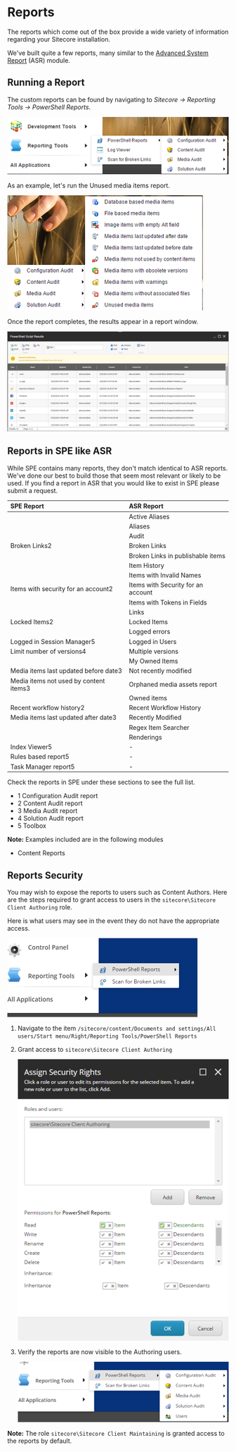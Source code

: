 # Reports

The reports which come out of the box provide a wide variety of information regarding your Sitecore installation.

We've built quite a few reports, many similar to the [Advanced System Report](https://github.com/SitecorePowerShell/Book/tree/9c7126d7a38df6ef372e8baef52f9a02baabd550/modules/integration-points/reports/[https:/marketplace.sitecore.net/en/Modules/A/Advanced/_System/_Reporter.aspx]) \(ASR\) module.

## Running a Report

The custom reports can be found by navigating to _Sitecore -&gt; Reporting Tools -&gt; PowerShell Reports_.

![Reports](../../../.gitbook/assets/reports.png)

As an example, let's run the Unused media items report.

![Unused Media Items](../../../.gitbook/assets/reports-unusedmedia.png)

Once the report completes, the results appear in a report window.

![Unused Media Items Output](../../../.gitbook/assets/reports-output.png)

## Reports in SPE like ASR

While SPE contains many reports, they don't match identical to ASR reports. We've done our best to build those that seem most relevant or likely to be used. If you find a report in ASR that you would like to exist in SPE please submit a request.

| **SPE Report** | **ASR Report** |
| :--- | :--- |
|  | Active Aliases |
|  | Aliases |
|  | Audit |
| Broken Links2 | Broken Links |
|  | Broken Links in publishable items |
|  | Item History |
|  | Items with Invalid Names |
| Items with security for an account2 | Items with Security for an account |
|  | Items with Tokens in Fields |
|  | Links |
| Locked Items2 | Locked Items |
|  | Logged errors |
| Logged in Session Manager5 | Logged in Users |
| Limit number of versions4 | Multiple versions |
|  | My Owned Items |
| Media items last updated before date3 | Not recently modified |
| Media items not used by content items3 | Orphaned media assets report |
|  | Owned items |
| Recent workflow history2 | Recent Workflow History |
| Media items last updated after date3 | Recently Modified |
|  | Regex Item Searcher |
|  | Renderings |
| Index Viewer5 | - |
| Rules based report5 | - |
| Task Manager report5 | - |

Check the reports in SPE under these sections to see the full list.

* 1 Configuration Audit report
* 2 Content Audit report
* 3 Media Audit report
* 4 Solution Audit report
* 5 Toolbox

**Note:** Examples included are in the following modules

* Content Reports

## Reports Security

You may wish to expose the reports to users such as Content Authors. Here are the steps required to grant access to users in the `sitecore\Sitecore Client Authoring` role.

Here is what users may see in the event they do not have the appropriate access.

![Reports without Access](../../../.gitbook/assets/reports-menuwithoutaccess.png)

1. Navigate to the item `/sitecore/content/Documents and settings/All users/Start menu/Right/Reporting Tools/PowerShell Reports`
2. Grant access to `sitecore\Sitecore Client Authoring`

   ![Report Viewer Access](../../../.gitbook/assets/reports-vieweraccess.png)

3. Verify the reports are now visible to the Authoring users.

   ![Reports with Access](../../../.gitbook/assets/reports-menuwithaccess.png)

**Note:** The role `sitecore\Sitecore Client Maintaining` is granted access to the reports by default.

